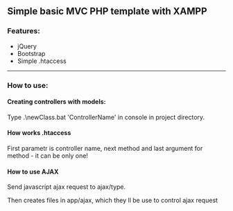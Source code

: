 <div>
    <h2>Simple basic MVC PHP template with XAMPP</h2>
    <h3>Features:</h3>
    <ul>
        <li>jQuery</li>
        <li>Bootstrap</li>
        <li>Simple .htaccess</li>
    </ul>
    <hr>
    <h3>How to use: </h3>
    <h4>Creating controllers with models: </h4>
    <p>Type .\newClass.bat 'ControllerName' in console in project directory.</p>
    <h4>How works .htaccess</h4>
    <p>First parametr is controller name, next method and last argument for method - it can be only one!</p>
    <h4>How to use AJAX</h4>
    <p>Send javascript ajax request to ajax/type.</p>
    <p>Then creates files in app/ajax, which they ll be use to control ajax request</p>
</div>